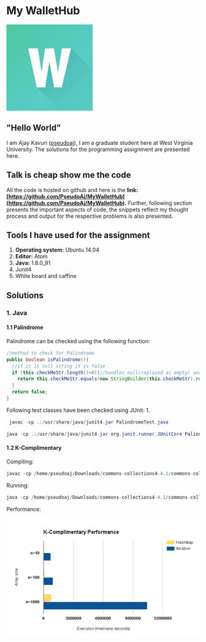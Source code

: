 # My WalletHub   
![Logo](./Images/logo.jpg)

## "Hello World"
I am Ajay Kavuri ([pseudoaj](www.pseudoaj.com)), I am a graduate student here at West Virginia University. The solutions for the programming assignment are presented here.

## Talk is cheap show me the code
All the code is hosted on github and here is the **link: [https://github.com/PseudoAj/MyWalletHub](https://github.com/PseudoAj/MyWalletHub).** Further, following section presents the important aspects of code, the snippets reflect my thought process and output for the respective problems is also presented.

## Tools I have used for the assignment
1. **Operating system:** Ubuntu 14.04
1. **Editor:** Atom
1. **Java:** 1.8.0_91
1. Junit4
1. White board and caffine


## Solutions
### 1. Java
#### 1.1 Palindrome
Palindrome can be checked using the following function:
```java
//method to check for Palindrome
public boolean isPalindrome(){
  //if it is null string it is false
  if (this.checkMeStr.length()>0){//handles null(replaced as empty) and empty strings
    return this.checkMeStr.equals(new StringBuilder(this.checkMeStr).reverse().toString());
  }
  return false;
}
```
Following test classes have been checked using JUnit:
1.
```java
 javac -cp .:/usr/share/java/junit4.jar PalindromeTest.java
```

```java
java -cp .:/usr/share/java/junit4.jar org.junit.runner.JUnitCore PalindromeTest
```

#### 1.2 K-Complimentary
Compiling:
```java
javac -cp /home/pseudoaj/Downloads/commons-collections4-4.1/commons-collections4-4.1.jar KComplimentary.java
```

Running:
```java
java -cp /home/pseudoaj/Downloads/commons-collections4-4.1/commons-collections4-4.1.jar:. KComplimentary
```
Performance:

![Logo](./Images/plotTask2.png)
